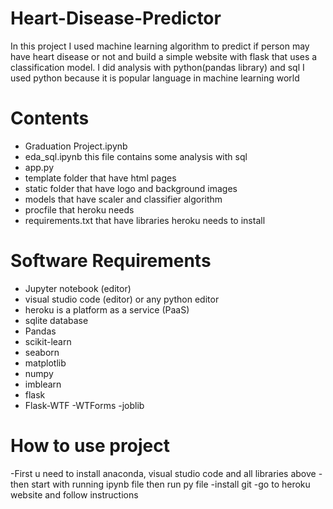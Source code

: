 # Heart-Disease-Predictor
In this project I used machine learning algorithm to predict if person may have heart disease or not and build a simple website with flask that uses a classification model. I did analysis with python(pandas library) and sql I used python because it is popular language in machine learning world

# Contents
  - Graduation Project.ipynb
  - eda_sql.ipynb this file contains some analysis with sql
  - app.py
  - template folder that have html pages
  - static folder that have logo and background images
  - models that have scaler and classifier algorithm
  - procfile that heroku needs
  - requirements.txt that have libraries heroku needs to install

# Software Requirements
  - Jupyter notebook (editor)
  - visual studio code (editor) or any python editor
  - heroku is a platform as a service (PaaS)
  - sqlite database
  - Pandas
  - scikit-learn
  - seaborn
  - matplotlib
  - numpy
  - imblearn
  - flask
  - Flask-WTF -WTForms -joblib

# How to use project
-First u need to install anaconda, visual studio code and all libraries above -then start with running ipynb file then run py file -install git -go to heroku website and follow instructions
